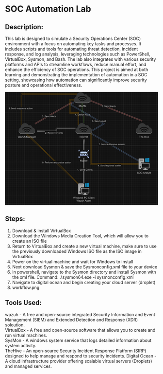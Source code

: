 # SOC Automation Lab

Description:
------------
This lab is designed to simulate a Security Operations Center (SOC) environment with a focus on automating key tasks and processes. It includes scripts and tools for automating threat detection, incident response, and log analysis, leveraging technologies such as PowerShell, VirtualBox, Sysmon, and Bash. The lab also integrates with various security platforms and APIs to streamline workflows, reduce manual effort, and enhance the efficiency of SOC operations. This project is aimed at both learning and demonstrating the implementation of automation in a SOC setting, showcasing how automation can significantly improve security posture and operational effectiveness.

![Workflow Diagram](./workflow.png)


Steps:
-------
1. Download & install VirtualBox
2. Download the Windows Media Creation Tool, which will allow you to create an ISO file
3. Return to VirtualBox and create a new virtual machine, make sure to use the previously downloaded Windows ISO file as the ISO image in VirtualBox
4. Power on the virtual machine and wait for Windows to install
5. Next download Sysmon & save the Sysmonconfig.xml file to your device
6. In powershell, navigate to the Sysmon directory and install Sysmon with the xml file. Command: .\sysmon64.exe -i sysmonconfig.xml
7. Navigate to digital ocean and begin creating your cloud server (droplet)
8. workflow.png

Tools Used:
----------
wazuh - A free and open-source integrated Security Information and Event Management (SIEM) and Extended Detection and Response (XDR) soloution.  
VirtualBox - A free and open-source software that allows you to create and run virtual machines.  
SysMon - A windows system service that logs detailed information about system activity.  
TheHive - An open-source Security Incident Response Platform (SIRP) designed to help manage and respond to security incidents. 
Digital Ocean - A cloud infrastructure provider offering scalable virtual servers (Droplets) and managed services.
